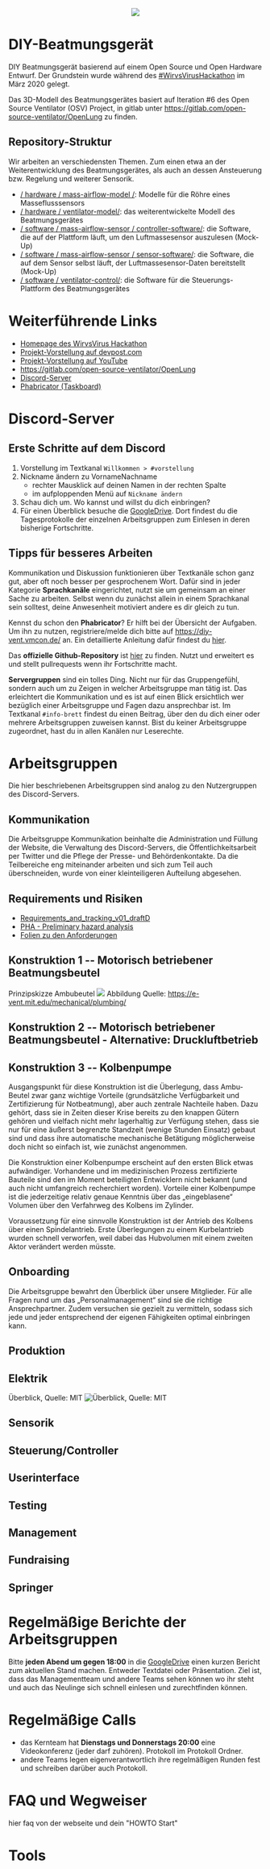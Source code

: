 <p align="center">
  <img src="images/logo.png">
</p>

# DIY-Beatmungsgerät

DIY Beatmungsgerät basierend auf einem Open Source und Open Hardware Entwurf. Der Grundstein wurde während des [#WirvsVirusHackathon](https://wirvsvirushackathon.org/) im März 2020 gelegt.

Das 3D-Modell des Beatmungsgerätes basiert auf Iteration #6 des Open Source Ventilator (OSV) Project, in gitlab unter https://gitlab.com/open-source-ventilator/OpenLung zu finden.


## Repository-Struktur

Wir arbeiten an verschiedensten Themen. Zum einen etwa an der Weiterentwicklung des Beatmungsgerätes, als auch an dessen Ansteuerung bzw. Regelung und weiterer Sensorik.

* [/ hardware / mass-airflow-model /](/hardware/mass-airflow-model/): Modelle für die Röhre eines Masseflusssensors
* [/ hardware / ventilator-model/](/hardware/ventilator-model/): das weiterentwickelte Modell des Beatmungsgerätes
* [/ software / mass-airflow-sensor / controller-software/](/software/mass-airflow-sensor/controller-software/): die Software, die auf der Plattform läuft, um den Luftmassesensor auszulesen (Mock-Up)
* [/ software / mass-airflow-sensor / sensor-software/](/software/mass-airflow-sensor/sensor-software/): die Software, die auf dem Sensor selbst läuft, der Luftmassesensor-Daten bereitstellt (Mock-Up)
* [/ software / ventilator-control/](/software/ventilator-control/): die Software für die Steuerungs-Plattform des Beatmungsgerätes


# Weiterführende Links
* [Homepage des WirvsVirus Hackathon](https://wirvsvirushackathon.org/)
* [Projekt-Vorstellung auf devpost.com](https://devpost.com/software/diy-beatmungsgerat)
* [Projekt-Vorstellung auf YouTube](https://www.youtube.com/watch?v=DzOd6LIBdXI)
* https://gitlab.com/open-source-ventilator/OpenLung
* [Discord-Server](https://discord.gg/GaRy2hR)
* [Phabricator (Taskboard)](https://diy-vent.vmcon.de/)

# Discord-Server
## Erste Schritte auf dem Discord
1. Vorstellung im Textkanal `Willkommen > #vorstellung`
2. Nickname ändern zu VornameNachname
	* rechter Mausklick auf deinen Namen in der rechten Spalte
	* im aufploppenden Menü auf `Nickname ändern`
3. Schau dich um. Wo kannst und willst du dich einbringen?
4. Für einen Überblick besuche die [GoogleDrive](https://drive.google.com/drive/folders/1Poj6eQrTGcuFaNvTQpUK7rhnsla_4bZM?usp=sharing ). Dort findest du die Tagesprotokolle der einzelnen Arbeitsgruppen zum Einlesen in deren bisherige Fortschritte.

## Tipps für besseres Arbeiten
Kommunikation und Diskussion funktionieren über Textkanäle schon ganz gut, aber oft noch besser per gesprochenem Wort. Dafür sind in jeder Kategorie **Sprachkanäle** eingerichtet, nutzt sie um gemeinsam an einer Sache zu arbeiten. Selbst wenn du zunächst allein in einem Sprachkanal sein solltest, deine Anwesenheit motiviert andere es dir gleich zu tun.

Kennst du schon den **Phabricator**? Er hilft bei der Übersicht der Aufgaben. Um ihn zu nutzen, registriere/melde dich bitte auf https://diy-vent.vmcon.de/ an. Ein detaillierte Anleitung dafür findest du [hier](https://docs.google.com/document/d/13HGdLew2o9hQ6I6csHRrQ5bDhwd4Uv7NS_OEr5iKHa8/edit#heading=h.q1sumqpr1ip0).

Das **offizielle Github-Repository** ist [hier](https://github.com/DIY-Beatmungsgerat/diy-beatmungsgeraet) zu finden. Nutzt und erweitert es und stellt pullrequests wenn ihr Fortschritte macht.

**Servergruppen** sind ein tolles Ding. Nicht nur für das Gruppengefühl, sondern auch um zu Zeigen in welcher Arbeitsgruppe man tätig ist. Das erleichtert die Kommunikation und es ist auf einen Blick ersichtlich wer bezüglich einer Arbeitsgruppe und Fagen dazu ansprechbar ist. Im Textkanal `#info-brett` findest du einen Beitrag, über den du dich einer oder mehrere Arbeitsgruppen zuweisen kannst. Bist du keiner Arbeitsgruppe zugeordnet, hast du in allen Kanälen nur Leserechte.

# Arbeitsgruppen
Die hier beschriebenen Arbeitsgruppen sind analog zu den Nutzergruppen des Discord-Servers.

## Kommunikation
Die Arbeitsgruppe Kommunikation beinhalte die Administration und Füllung der Website, die Verwaltung des Discord-Servers, die Öffentlichkeitsarbeit per Twitter und die Pflege der Presse- und Behördenkontakte. Da die Teilbereiche eng miteinander arbeiten und sich zum Teil auch überschneiden, wurde von einer kleinteiligeren Aufteilung abgesehen.

## Requirements und Risiken
- [Requirements_and_tracking_v01_draftD](https://docs.google.com/spreadsheets/d/1g51Zr3aXuJa8Xe4WVbXgiYnll-a5mOB1ONs-IWp97Ys/edit#gid=2056750683)
- [PHA - Preliminary hazard analysis](https://docs.google.com/spreadsheets/d/1g51Zr3aXuJa8Xe4WVbXgiYnll-a5mOB1ONs-IWp97Ys/edit#gid=1530841219)
- [Folien zu den Anforderungen](https://drive.google.com/file/d/1e-bYNLMaNidR1X9P1XxWUv-KgIbakMQd/view)

## Konstruktion 1 -- Motorisch betriebener Beatmungsbeutel
Prinzipskizze Ambubeutel
![](https://github.com/Heavy02011/diy-beatmungsgeraet/blob/readme/images/141AF2AC-B958-4B01-ACB1-9FEADD25CCC0.png)
Abbildung Quelle: https://e-vent.mit.edu/mechanical/plumbing/
## Konstruktion 2 -- Motorisch betriebener Beatmungsbeutel - Alternative: Druckluftbetrieb
## Konstruktion 3 -- Kolbenpumpe
Ausgangspunkt für diese Konstruktion ist die Überlegung, dass Ambu-Beutel zwar ganz wichtige Vorteile (grundsätzliche Verfügbarkeit und Zertifizierung für Notbeatmung), aber auch zentrale Nachteile haben. Dazu gehört, dass sie in Zeiten dieser Krise bereits zu den knappen Gütern gehören und vielfach nicht mehr lagerhaltig zur Verfügung stehen, dass sie nur für eine äußerst begrenzte Standzeit (wenige Stunden Einsatz) gebaut sind und dass ihre automatische mechanische Betätigung möglicherweise doch nicht so einfach ist, wie zunächst angenommen.

Die Konstruktion einer Kolbenpumpe erscheint auf den ersten Blick etwas aufwändiger. Vorhandene und im medizinischen Prozess zertifizierte Bauteile sind den im Moment beteiligten Entwicklern nicht bekannt (und auch nicht umfangreich recherchiert worden). Vorteile einer Kolbenpumpe ist die jederzeitige relativ genaue Kenntnis über das „eingeblasene“ Volumen über den Verfahrweg des Kolbens im Zylinder.

Voraussetzung für eine sinnvolle Konstruktion ist der Antrieb des Kolbens über einen Spindelantrieb. Erste Überlegungen zu einem Kurbelantrieb wurden schnell verworfen, weil dabei das Hubvolumen mit einem zweiten Aktor verändert werden müsste.

## Onboarding
Die Arbeitsgruppe bewahrt den Überblick über unsere Mitglieder. Für alle Fragen rund um das „Personalmanagement“ sind sie die richtige Ansprechpartner. Zudem versuchen sie gezielt zu vermitteln, sodass sich jede und jeder entsprechend der eigenen Fähigkeiten optimal einbringen kann.

## Produktion
## Elektrik
Überblick, Quelle: MIT
![Überblick, Quelle: MIT](https://github.com/Heavy02011/diy-beatmungsgeraet/blob/readme/images/3C090925-A8ED-4ABD-90A5-0449E42232E5.jpeg)
## Sensorik
## Steuerung/Controller
## Userinterface
## Testing
## Management
## Fundraising
## Springer

# Regelmäßige Berichte der Arbeitsgruppen
Bitte **jeden Abend um gegen 18:00** in die [GoogleDrive](https://drive.google.com/drive/folders/1Poj6eQrTGcuFaNvTQpUK7rhnsla_4bZM?usp=sharing ) einen kurzen Bericht zum aktuellen Stand machen.
Entweder Textdatei oder Präsentation. Ziel ist, dass das Managementteam und andere Teams sehen können wo ihr steht und auch das Neulinge sich schnell einlesen und zurechtfinden können.

# Regelmäßige Calls
- das Kernteam hat **Dienstags und Donnerstags 20:00** eine Videokonferenz (jeder darf zuhören). Protokoll im Protokoll Ordner.
- andere Teams legen eigenverantwortlich ihre regelmäßigen Runden fest und schreiben darüber auch Protokoll.

# FAQ und Wegweiser
hier faq von der webseite und dein "HOWTO Start"

# Tools
